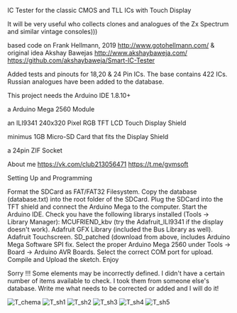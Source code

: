 IC Tester for the classic CMOS and TLL ICs with Touch Display

It will be very useful who collects clones and analogues of the Zx Spectrum and similar vintage consoles)))

based code on Frank Hellmann, 2019 http://www.gotohellmann.com/ & original idea Akshay Bawejas http://www.akshaybaweja.com/ https://github.com/akshaybaweja/Smart-IC-Tester

Added tests and pinouts for 18,20 & 24 Pin ICs. The base contains 422 ICs. Russian analogues have been added to the database.

This project needs the Arduino IDE 1.8.10+

a Arduino Mega 2560 Module

an ILI9341 240x320 Pixel RGB TFT LCD Touch Display Shield

minimus 1GB Micro-SD Card that fits the Display Shield

a 24pin ZIF Socket

About me 
https://vk.com/club213056471
https://t.me/gvmsoft

Setting Up and Programming

Format the SDCard as FAT/FAT32 Filesystem. Copy the database (database.txt) into the root folder of the SDCard. Plug the SDCard into the TFT shield and connect the Arduino Mega to the computer. Start the Arduino IDE. Check you have the following librarys installed (Tools -> Library Manager): MCUFRIEND_kbv (try the Adafruit_ILI9341 if the display doesn't work). Adafruit GFX Library (included the Bus Library as well). Adafruit Touchscreen. SD_patched (download from above, includes Arduino Mega Software SPI fix. Select the proper Arduino Mega 2560 under Tools -> Board -> Arduino AVR Boards. Select the correct COM port for upload. Compile and Upload the sketch. Enjoy

Sorry !!! Some elements may be incorrectly defined. I didn't have a certain number of items available to check. I took them from someone else's database. Write me what needs to be corrected or added and I will do it!

![T_chema](https://user-images.githubusercontent.com/125442802/219011874-526468a1-553a-444b-a92e-665b739dd98b.jpg)
![T_sh1](https://user-images.githubusercontent.com/125442802/219011880-74a5c129-1eb8-43b3-9f7b-212fb89f0321.JPG)
![T_sh2](https://user-images.githubusercontent.com/125442802/219011882-c092854d-4b8a-4402-bf63-411809dc5b17.JPG)
![T_sh3](https://user-images.githubusercontent.com/125442802/219011884-bd9033ed-fc09-4ab6-953f-bd8f57de2d39.JPG)
![T_sh4](https://user-images.githubusercontent.com/125442802/219011887-5ca2a110-48df-4b09-9f03-b7df83441ad0.JPG)
![T_sh5](https://user-images.githubusercontent.com/125442802/219011889-1a32831e-5ada-418a-a883-0b24558597f3.JPG)
